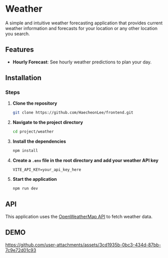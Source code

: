 # Weather

A simple and intuitive weather forecasting application that provides current weather information and forecasts for your location or any other location you search.

## Features

-   **Hourly Forecast**: See hourly weather predictions to plan your day.

## Installation

### Steps

1. **Clone the repository**
    ```bash
    git clone https://github.com/HaecheonLee/frontend.git
    ```
2. **Navigate to the project directory**
    ```bash
    cd project/weather
    ```
3. **Install the dependencies**
    ```bash
    npm install
    ```
4. **Create a `.env` file in the root directory and add your weather API key**
    ```
    VITE_API_KEY=your_api_key_here
    ```
5. **Start the application**
    ```bash
    npm run dev
    ```

## API

This application uses the [OpenWeatherMap API](https://openweathermap.org/api) to fetch weather data.

## DEMO

https://github.com/user-attachments/assets/3cd1935b-0bc3-434d-87bb-7c9e72d01c93
